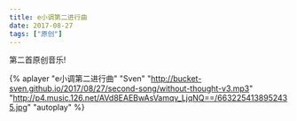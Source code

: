 ```yaml
---
title: e小调第二进行曲
date: 2017-08-27
tags: ["原创"]
---
```


第二首原创音乐!

<!--more-->

{% aplayer "e小调第二进行曲" "Sven" "http://bucket-sven.github.io/2017/08/27/second-song/without-thought-v3.mp3" "http://p4.music.126.net/AVd8EAEBwAsVamqv_LjqNQ==/6632254138952435.jpg" "autoplay" %}
